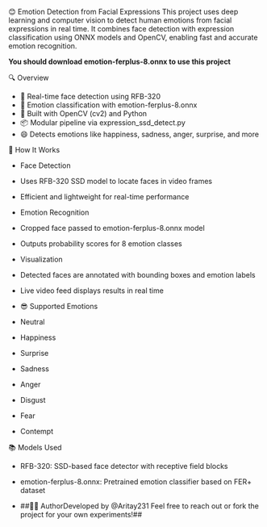 😊 Emotion Detection from Facial Expressions
This project uses deep learning and computer vision to detect human emotions from facial expressions in real time. It combines face detection with expression classification using ONNX models and OpenCV, enabling fast and accurate emotion recognition.

**You should download __emotion-ferplus-8.onnx__ to use this project**

🔍 Overview
- 🎥 Real-time face detection using RFB-320
- 🧠 Emotion classification with emotion-ferplus-8.onnx
- 🧪 Built with OpenCV (cv2) and Python
- 📦 Modular pipeline via expression_ssd_detect.py
- 😄 Detects emotions like happiness, sadness, anger, surprise, and more

🧠 How It Works
- Face Detection
- Uses RFB-320 SSD model to locate faces in video frames
- Efficient and lightweight for real-time performance
- Emotion Recognition
- Cropped face passed to emotion-ferplus-8.onnx model
- Outputs probability scores for 8 emotion classes
- Visualization
- Detected faces are annotated with bounding boxes and emotion labels
- Live video feed displays results in real time

- 😎 Supported Emotions
- Neutral
- Happiness
- Surprise
- Sadness
- Anger
- Disgust
- Fear
- Contempt

📚 Models Used
- RFB-320: SSD-based face detector with receptive field blocks
- emotion-ferplus-8.onnx: Pretrained emotion classifier based on FER+ dataset

- ##👨‍💻 AuthorDeveloped by @Aritay231 Feel free to reach out or fork the project for your own experiments!##
